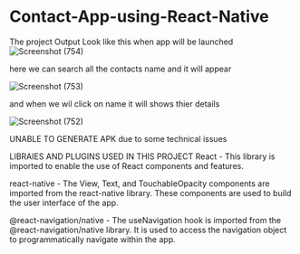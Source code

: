 ﻿# Contact-App-using-React-Native
The project Output Look like this when app will be launched
![Screenshot (754)](https://github.com/umangkumarchaudhary/Contact-App-using-React-Native/assets/88194464/10ca4f0f-157d-4fa8-86ea-db3ba8cdb527)

here we can search all the contacts name and it will appear

![Screenshot (753)](https://github.com/umangkumarchaudhary/Contact-App-using-React-Native/assets/88194464/4e3d2e8e-fba0-463d-9e62-0cb0817ba51f)

and when we wil click on name it will shows thier details

![Screenshot (752)](https://github.com/umangkumarchaudhary/Contact-App-using-React-Native/assets/88194464/61eb5ab5-6b28-44ff-9275-221a0a4c6f85)

UNABLE TO GENERATE APK due to some technical issues




LIBRAIES AND PLUGINS USED IN THIS PROJECT
React - This library is imported to enable the use of React components and features.

react-native - The View, Text, and TouchableOpacity components are imported from the react-native library. These components are used to build the user interface of the app.

@react-navigation/native - The useNavigation hook is imported from the @react-navigation/native library. It is used to access the navigation object to programmatically navigate within the app.

